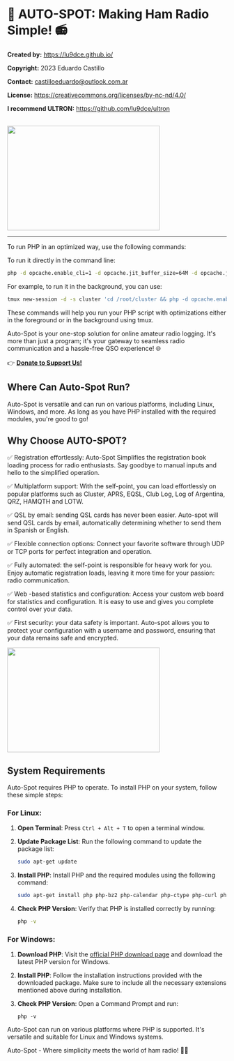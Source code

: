 # 🚀 **AUTO-SPOT: Making Ham Radio Simple!** 📻

**Created by:** https://lu9dce.github.io/

**Copyright:** 2023 Eduardo Castillo  

**Contact:** castilloeduardo@outlook.com.ar  

**License:** https://creativecommons.org/licenses/by-nc-nd/4.0/

**I recommend ULTRON:** https://github.com/lu9dce/ultron

<br><img src="https://pbs.twimg.com/media/F5QS6tEXEAA9WhI?format=png&name=small" width="350" height="240">
<hr>

To run PHP in an optimized way, use the following commands:

To run it directly in the command line:

```bash
php -d opcache.enable_cli=1 -d opcache.jit_buffer_size=64M -d opcache.jit=1255 -d memory_limit=-1 newdx.php
```

For example, to run it in the background, you can use:

```bash
tmux new-session -d -s cluster 'cd /root/cluster && php -d opcache.enable_cli=1 -d opcache.jit_buffer_size=64M -d opcache.jit=1255 -d memory_limit=-1 newdx.php && tmux detach-client'
```

These commands will help you run your PHP script with optimizations either in the foreground or in the background using tmux.

Auto-Spot is your one-stop solution for online amateur radio logging. It's more than just a program; it's your gateway to seamless radio communication and a hassle-free QSO experience! 🌐

👉 [**Donate to Support Us!**](https://www.paypal.com/donate/?hosted_button_id=WHG8FQRMAPA3E)


## **Where Can Auto-Spot Run?**

Auto-Spot is versatile and can run on various platforms, including Linux, Windows, and more. As long as you have PHP installed with the required modules, you're good to go!

## **Why Choose AUTO-SPOT?**

✅ Registration effortlessly: Auto-Spot Simplifies the registration book loading process for radio enthusiasts. Say goodbye to manual inputs and hello to the simplified operation.

✅ Multiplatform support: With the self-point, you can load effortlessly on popular platforms such as Cluster, APRS, EQSL, Club Log, Log of Argentina, QRZ, HAMQTH and LOTW.

✅ QSL by email: sending QSL cards has never been easier. Auto-spot will send QSL cards by email, automatically determining whether to send them in Spanish or English.

✅ Flexible connection options: Connect your favorite software through UDP or TCP ports for perfect integration and operation.

✅ Fully automated: the self-point is responsible for heavy work for you. Enjoy automatic registration loads, leaving it more time for your passion: radio communication.

✅ Web -based statistics and configuration: Access your custom web board for statistics and configuration. It is easy to use and gives you complete control over your data.

✅ First security: your data safety is important. Auto-spot allows you to protect your configuration with a username and password, ensuring that your data remains safe and encrypted.

<img src="https://pbs.twimg.com/media/F5Tij_FWUAAWPrF?format=jpg" width="350" height="240">

## **System Requirements**

Auto-Spot requires PHP to operate. To install PHP on your system, follow these simple steps:

### **For Linux:**

1. **Open Terminal**: Press `Ctrl + Alt + T` to open a terminal window.

2. **Update Package List**: Run the following command to update the package list:

   ```bash
   sudo apt-get update
   ```

3. **Install PHP**: Install PHP and the required modules using the following command:

   ```bash
   sudo apt-get install php php-bz2 php-calendar php-ctype php-curl php-date php-dom php-exif php-fileinfo php-filter php-ftp php-gd php-gettext php-hash php-iconv php-intl php-json php-libxml php-mbstring php-openssl php-pcntl php-pcre php-pdo php-pdo_sqlite php-phar php-random php-readline php-reflection php-session php-simplexml php-sockets php-sodium php-spl php-sqlite3 php-standard php-tokenizer php-xml php-xmlreader php-xmlwriter php-xsl php-zip php-zend-opcache php-zlib
   ```

4. **Check PHP Version**: Verify that PHP is installed correctly by running:

   ```bash
   php -v
   ```

### **For Windows:**

1. **Download PHP**: Visit the [official PHP download page](https://windows.php.net/download/) and download the latest PHP version for Windows.

2. **Install PHP**: Follow the installation instructions provided with the downloaded package. Make sure to include all the necessary extensions mentioned above during installation.

3. **Check PHP Version**: Open a Command Prompt and run:

   ```shell
   php -v
   ```

Auto-Spot can run on various platforms where PHP is supported. It's versatile and suitable for Linux and Windows systems.


Auto-Spot - Where simplicity meets the world of ham radio! 📡🌟
